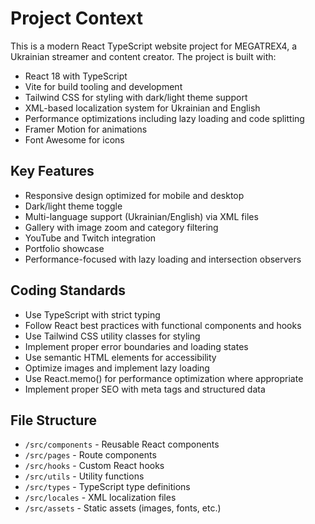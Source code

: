 <!-- Use this file to provide workspace-specific custom instructions to Copilot. For more details, visit https://code.visualstudio.com/docs/copilot/copilot-customization#_use-a-githubcopilotinstructionsmd-file -->

# Project Context
This is a modern React TypeScript website project for MEGATREX4, a Ukrainian streamer and content creator. The project is built with:

- React 18 with TypeScript
- Vite for build tooling and development
- Tailwind CSS for styling with dark/light theme support
- XML-based localization system for Ukrainian and English
- Performance optimizations including lazy loading and code splitting
- Framer Motion for animations
- Font Awesome for icons

## Key Features
- Responsive design optimized for mobile and desktop
- Dark/light theme toggle
- Multi-language support (Ukrainian/English) via XML files
- Gallery with image zoom and category filtering
- YouTube and Twitch integration
- Portfolio showcase
- Performance-focused with lazy loading and intersection observers

## Coding Standards
- Use TypeScript with strict typing
- Follow React best practices with functional components and hooks
- Use Tailwind CSS utility classes for styling
- Implement proper error boundaries and loading states
- Use semantic HTML elements for accessibility
- Optimize images and implement lazy loading
- Use React.memo() for performance optimization where appropriate
- Implement proper SEO with meta tags and structured data

## File Structure
- `/src/components` - Reusable React components
- `/src/pages` - Route components
- `/src/hooks` - Custom React hooks
- `/src/utils` - Utility functions
- `/src/types` - TypeScript type definitions
- `/src/locales` - XML localization files
- `/src/assets` - Static assets (images, fonts, etc.)
